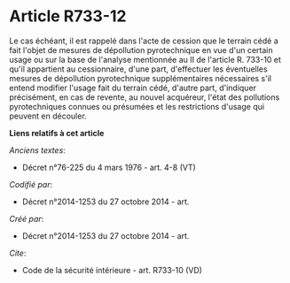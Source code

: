 # Article R733-12

Le cas échéant, il est rappelé dans l'acte de cession que le terrain cédé a fait l'objet de mesures de dépollution
pyrotechnique en vue d'un certain usage ou sur la base de l'analyse mentionnée au II de l'article R. 733-10 et qu'il
appartient au cessionnaire, d'une part, d'effectuer les éventuelles mesures de dépollution pyrotechnique supplémentaires
nécessaires s'il entend modifier l'usage fait du terrain cédé, d'autre part, d'indiquer précisément, en cas de revente, au
nouvel acquéreur, l'état des pollutions pyrotechniques connues ou présumées et les restrictions d'usage qui peuvent en
découler.

**Liens relatifs à cet article**

_Anciens textes_:

  - Décret n°76-225 du 4 mars 1976 - art. 4-8 (VT)

_Codifié par_:

  - Décret n°2014-1253 du 27 octobre 2014 - art.

_Créé par_:

  - Décret n°2014-1253 du 27 octobre 2014 - art.

_Cite_:

  - Code de la sécurité intérieure - art. R733-10 (VD)
